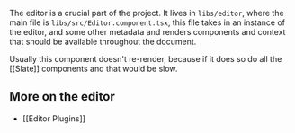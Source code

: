 The editor is a crucial part of the project. It lives in `libs/editor`, where the main file is `libs/src/Editor.component.tsx`, this file takes in an instance of the editor, and some other metadata and renders components and context that should be available throughout the document.

Usually this component doesn't re-render, because if it does so do all the [[Slate]] components and that would be slow.

## More on the editor

- [[Editor Plugins]]
